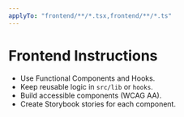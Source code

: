 ```yaml
---
applyTo: "frontend/**/*.tsx,frontend/**/*.ts"
---
```


# Frontend Instructions

- Use Functional Components and Hooks.
- Keep reusable logic in `src/lib` or `hooks`.
- Build accessible components (WCAG AA).
- Create Storybook stories for each component.
